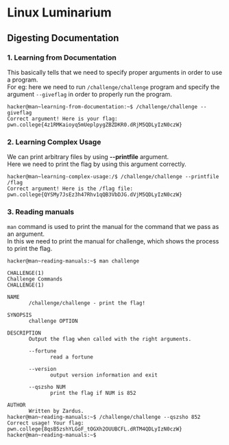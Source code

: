 # Linux Luminarium  
## Digesting Documentation  

### 1. Learning from Documentation  
This basically tells that we need to specify proper arguments in order to use a program.  
For eg: here we need to run `/challenge/challenge` program and specify the argument `--giveflag` in order to properly 
run the program.  
```
hacker@man~learning-from-documentation:~$ /challenge/challenge --giveflag
Correct argument! Here is your flag:
pwn.college{4z1RMKaioyq5mUeplpygZBZDKR0.dRjM5QDLyIzN0czW}
```

### 2. Learning Complex Usage  
We can print arbitrary files by using **--printfile** argument.  
Here we need to print the flag by using this argument correctly.  

```
hacker@man~learning-complex-usage:/$ /challenge/challenge --printfile /flag
Correct argument! Here is the /flag file:
pwn.college{QYSMy7JsEz3h47Rhv1qQB3VbDJG.dVjM5QDLyIzN0czW}
```
### 3. Reading manuals  
`man` command is used to print the manual for the command that we pass as an argument.  
In this we need to print the manual for challenge, which shows the process to print the flag.  
```
hacker@man~reading-manuals:~$ man challenge

CHALLENGE(1)                                                  Challenge Commands                                                  CHALLENGE(1)

NAME
       /challenge/challenge - print the flag!

SYNOPSIS
       challenge OPTION

DESCRIPTION
       Output the flag when called with the right arguments.

       --fortune
              read a fortune

       --version
              output version information and exit

       --qszsho NUM
              print the flag if NUM is 852

AUTHOR
       Written by Zardus.
hacker@man~reading-manuals:~$ /challenge/challenge --qszsho 852
Correct usage! Your flag: pwn.college{8qsB5zshYLGoF_tOGXh2OUUBCFL.dRTM4QDLyIzN0czW}
hacker@man~reading-manuals:~$
```


